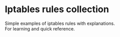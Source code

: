 # Iptables rules collection
Simple examples of iptables rules with explanations.  
For learning and quick reference.
